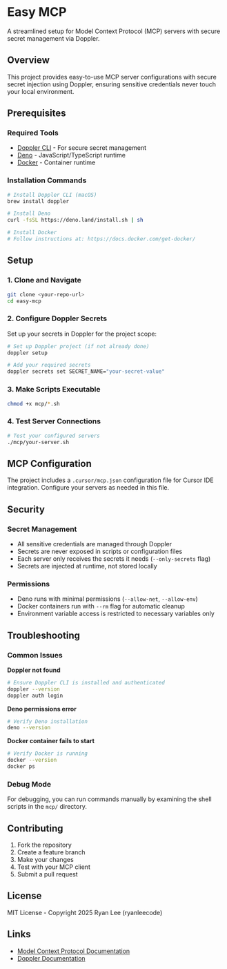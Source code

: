 # Easy MCP

A streamlined setup for Model Context Protocol (MCP) servers with secure secret management via Doppler.

## Overview

This project provides easy-to-use MCP server configurations with secure secret injection using Doppler, ensuring sensitive credentials never touch your local environment.

## Prerequisites

### Required Tools
- [Doppler CLI](https://docs.doppler.com/docs/install-cli) - For secure secret management
- [Deno](https://deno.land/manual/getting_started/installation) - JavaScript/TypeScript runtime
- [Docker](https://docs.docker.com/get-docker/) - Container runtime

### Installation Commands
```bash
# Install Doppler CLI (macOS)
brew install doppler

# Install Deno
curl -fsSL https://deno.land/install.sh | sh

# Install Docker
# Follow instructions at: https://docs.docker.com/get-docker/
```

## Setup

### 1. Clone and Navigate
```bash
git clone <your-repo-url>
cd easy-mcp
```

### 2. Configure Doppler Secrets
Set up your secrets in Doppler for the project scope:

```bash
# Set up Doppler project (if not already done)
doppler setup

# Add your required secrets
doppler secrets set SECRET_NAME="your-secret-value"
```

### 3. Make Scripts Executable
```bash
chmod +x mcp/*.sh
```

### 4. Test Server Connections
```bash
# Test your configured servers
./mcp/your-server.sh
```

## MCP Configuration

The project includes a `.cursor/mcp.json` configuration file for Cursor IDE integration. Configure your servers as needed in this file.

## Security

### Secret Management
- All sensitive credentials are managed through Doppler
- Secrets are never exposed in scripts or configuration files
- Each server only receives the secrets it needs (`--only-secrets` flag)
- Secrets are injected at runtime, not stored locally

### Permissions
- Deno runs with minimal permissions (`--allow-net`, `--allow-env`)
- Docker containers run with `--rm` flag for automatic cleanup
- Environment variable access is restricted to necessary variables only

## Troubleshooting

### Common Issues

**Doppler not found**
```bash
# Ensure Doppler CLI is installed and authenticated
doppler --version
doppler auth login
```

**Deno permissions error**
```bash
# Verify Deno installation
deno --version
```

**Docker container fails to start**
```bash
# Verify Docker is running
docker --version
docker ps
```

### Debug Mode
For debugging, you can run commands manually by examining the shell scripts in the `mcp/` directory.

## Contributing

1. Fork the repository
2. Create a feature branch
3. Make your changes
4. Test with your MCP client
5. Submit a pull request

## License

MIT License - Copyright 2025 Ryan Lee (ryanleecode)

## Links

- [Model Context Protocol Documentation](https://modelcontextprotocol.io/)
- [Doppler Documentation](https://docs.doppler.com/)
